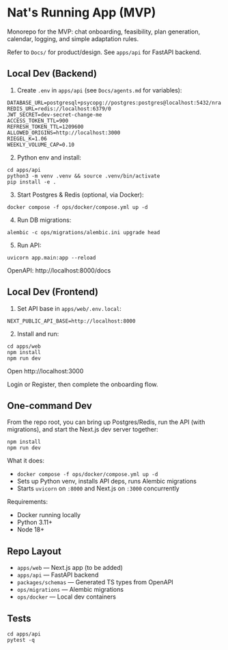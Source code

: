 # Nat's Running App (MVP)

Monorepo for the MVP: chat onboarding, feasibility, plan generation, calendar, logging, and simple adaptation rules.

Refer to `Docs/` for product/design. See `apps/api` for FastAPI backend.

## Local Dev (Backend)

1) Create `.env` in `apps/api` (see `Docs/agents.md` for variables):

```
DATABASE_URL=postgresql+psycopg://postgres:postgres@localhost:5432/nra
REDIS_URL=redis://localhost:6379/0
JWT_SECRET=dev-secret-change-me
ACCESS_TOKEN_TTL=900
REFRESH_TOKEN_TTL=1209600
ALLOWED_ORIGINS=http://localhost:3000
RIEGEL_K=1.06
WEEKLY_VOLUME_CAP=0.10
```

2) Python env and install:

```
cd apps/api
python3 -m venv .venv && source .venv/bin/activate
pip install -e .
```

3) Start Postgres & Redis (optional, via Docker):

```
docker compose -f ops/docker/compose.yml up -d
```

4) Run DB migrations:

```
alembic -c ops/migrations/alembic.ini upgrade head
```

5) Run API:

```
uvicorn app.main:app --reload
```

OpenAPI: http://localhost:8000/docs

## Local Dev (Frontend)

1) Set API base in `apps/web/.env.local`:

```
NEXT_PUBLIC_API_BASE=http://localhost:8000
```

2) Install and run:

```
cd apps/web
npm install
npm run dev
```

Open http://localhost:3000

Login or Register, then complete the onboarding flow.

## One-command Dev

From the repo root, you can bring up Postgres/Redis, run the API (with migrations), and start the Next.js dev server together:

```
npm install
npm run dev
```

What it does:
- `docker compose -f ops/docker/compose.yml up -d`
- Sets up Python venv, installs API deps, runs Alembic migrations
- Starts `uvicorn` on `:8000` and Next.js on `:3000` concurrently

Requirements:
- Docker running locally
- Python 3.11+
- Node 18+

## Repo Layout

- `apps/web` — Next.js app (to be added)
- `apps/api` — FastAPI backend
- `packages/schemas` — Generated TS types from OpenAPI
- `ops/migrations` — Alembic migrations
- `ops/docker` — Local dev containers

## Tests

```
cd apps/api
pytest -q
```
